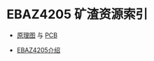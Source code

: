# EBAZ4205 矿渣资源索引

* [原理图](./sch/ebit4205.pdf) 与 [PCB](./Src/ebit.pcb)

* [EBAZ4205介绍](./Doc/ebaz4205_introduce.md)
